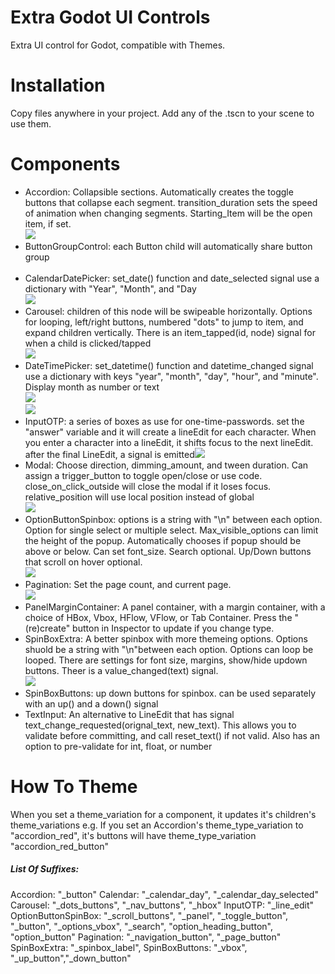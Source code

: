 # Extra Godot UI Controls
Extra UI control for Godot, compatible with Themes.

# Installation 
Copy files anywhere in your project. Add any of the .tscn to your scene to use them. 

# Components
- Accordion: Collapsible sections. Automatically creates the toggle buttons that collapse each segment. transition_duration sets the speed of animation when changing segments. Starting_Item will be the open item, if set.<br> <img src="./screenshots/accordion.gif">
- ButtonGroupControl: each Button child will automatically share button group <br><br>
- CalendarDatePicker: set_date() function and date_selected signal use a dictionary with "Year", "Month", and "Day <br><img src="./screenshots/calendar.gif">
- Carousel: children of this node will be swipeable horizontally. Options for looping, left/right buttons, numbered "dots" to jump to item, and expand children vertically. There is an item_tapped(id, node) signal for when a child is clicked/tapped<br><img src="./screenshots/carousel.gif">
- DateTimePicker: set_datetime() function and datetime_changed signal use a dictionary with keys "year", "month", "day", "hour", and "minute". Display month as number or text<br><img src="./screenshots/dateTimePicker.png">
<br><img src="./screenshots/dateTimePicker2.png">
- InputOTP: a series of boxes as use for one-time-passwords. set the "answer" variable and it will create a lineEdit for each character. When you enter a character into a lineEdit, it shifts focus to the next lineEdit. after the final LineEdit, a signal is emitted<img src="./screenshots/input_otp.gif">
- Modal: Choose direction, dimming_amount, and tween duration. Can assign a trigger_button to toggle open/close or use code. close_on_click_outside will close the modal if it loses focus. relative_position will use local position instead of global<br><img src="./screenshots/modal.gif">
- OptionButtonSpinbox: options is a string with "\n" between each option. Option for single select or multiple select. Max_visible_options can limit the height of the popup. Automatically chooses if popup should be above or below. Can set font_size. Search optional. Up/Down buttons that scroll on hover optional. <br><img src="./screenshots/option_button.gif">
- Pagination: Set the page count, and current page.<br><img src="./screenshots/pagination.gif">
- PanelMarginContainer: A panel container, with a margin container, with a choice of HBox, Vbox, HFlow, VFlow, or Tab Container. Press the "(re)create" button in Inspector to update if you change type.
- SpinBoxExtra: A better spinbox with more themeing options. Options shuold be a string with "\n"between each option. Options can loop be looped. There are settings for font size, margins, show/hide updown buttons. Theer is a value_changed(text) signal. <br><img src="./screenshots/spinbox.gif">
- SpinBoxButtons: up down buttons for spinbox. can be used separately with an up() and a down() signal  
- TextInput: An alternative to LineEdit that has signal text_change_requested(orignal_text, new_text). This allows you to validate before committing, and call reset_text() if not valid. Also has an option to pre-validate for int, float, or number

# How To Theme
When you set a theme_variation for a component, it updates it's children's theme_variations
e.g. If you set an Accordion's theme_type_variation to "accordion_red", it's buttons will have theme_type_variation "accordion_red_button"

##### List Of Suffixes:
Accordion: "_button"
Calendar: "_calendar_day", "_calendar_day_selected"
Carousel: "_dots_buttons", "_nav_buttons", "_hbox"
InputOTP: "_line_edit"
OptionButtonSpinBox: "_scroll_buttons", "_panel", "_toggle_button", "_button", "_options_vbox", "_search", "option_heading_button", "option_button" 
Pagination: "_navigation_button", "_page_button"
SpinBoxExtra: "_spinbox_label", 
SpinBoxButtons: "_vbox", "_up_button","_down_button"